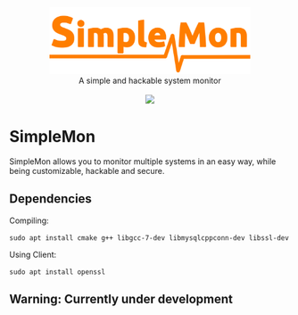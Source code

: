 <p align="center">
    <img src="misc/logo.png" alt="SimpleMon logo" height="120">
    <br/>
    A simple and hackable system monitor
    <br/> <br/>
    <a href="https://travis-ci.org/da3m0nsec/SimpleMon">
        <img src="https://travis-ci.org/da3m0nsec/SimpleMon.svg?branch=main">
    </a>
</p>



# SimpleMon

SimpleMon allows you to monitor multiple systems in an easy way, while being customizable, hackable and secure.

## Dependencies

Compiling:
```
sudo apt install cmake g++ libgcc-7-dev libmysqlcppconn-dev libssl-dev
```

Using Client:
```
sudo apt install openssl
```


## Warning: Currently under development
